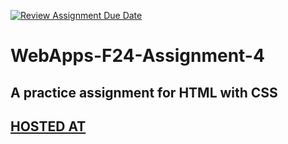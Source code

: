 [![Review Assignment Due Date](https://classroom.github.com/assets/deadline-readme-button-22041afd0340ce965d47ae6ef1cefeee28c7c493a6346c4f15d667ab976d596c.svg)](https://classroom.github.com/a/YNXypkor)
# WebApps-F24-Assignment-4
A practice assignment for HTML with CSS
---
[HOSTED AT](https://44-563-webapps-f24.github.io/44563-webapps-f24-assignment4-Ramdas132//greekplay.html)
---